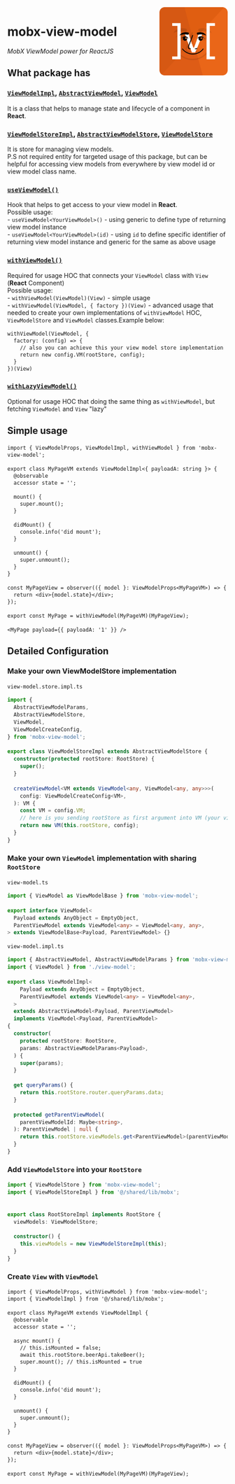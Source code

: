 <img src="assets/logo.png" align="right" height="156" alt="logo" />

# mobx-view-model  

_MobX ViewModel power for ReactJS_


## What package has   

### [`ViewModelImpl`](src/view-model/view-model.impl.ts), [`AbstractViewModel`](src/view-model/abstract-view-model.ts), [`ViewModel` ](src/view-model/view-model.ts) 
It is a class that helps to manage state and lifecycle of a component in **React**.  


### [`ViewModelStoreImpl`](src/view-model/view-model.store.impl.ts), [`AbstractViewModelStore`](src/view-model/abstract-view-model.store.ts), [`ViewModelStore`](src/view-model/view-model.store.ts)  
It is store for managing view models.  
P.S not required entity for targeted usage of this package, but can be helpful for accessing view models from everywhere by view model id or view model class name.   


### [`useViewModel()`](src/hooks/use-view-model.ts)  
Hook that helps to get access to your view model in **React**.  
  Possible usage:   
    - `useViewModel<YourViewModel>()` - using generic to define type of returning view model instance  
    - `useViewModel<YourViewModel>(id)` - using `id` to define specific identifier of returning view model instance and generic for the same as above usage    


### [`withViewModel()`](src/hoc/with-view-model.tsx)  
Required for usage HOC that connects your `ViewModel` class with `View` (**React** Component)  
  Possible usage:   
    - `withViewModel(ViewModel)(View)` - simple usage   
    - `withViewModel(ViewModel, { factory })(View)` -  advanced usage that needed to create your own implementations of `withViewModel` HOC, `ViewModelStore` and `ViewModel` classes.Example below:
```tsx
withViewModel(ViewModel, {
  factory: (config) => {
    // also you can achieve this your view model store implementation
    return new config.VM(rootStore, config);
  }
})(View)
```  


### [`withLazyViewModel()`](src/hoc/with-lazy-view-model.tsx)  
Optional for usage HOC that doing the same thing as `withViewModel`, but fetching `ViewModel` and `View` "lazy"  

## Simple usage  

```tsx
import { ViewModelProps, ViewModelImpl, withViewModel } from 'mobx-view-model';

export class MyPageVM extends ViewModelImpl<{ payloadA: string }> {
  @observable
  accessor state = '';

  mount() {
    super.mount();
  }

  didMount() {
    console.info('did mount');
  }

  unmount() {
    super.unmount();
  }
}

const MyPageView = observer(({ model }: ViewModelProps<MyPageVM>) => {
  return <div>{model.state}</div>;
});

export const MyPage = withViewModel(MyPageVM)(MyPageView);

<MyPage payload={{ payloadA: '1' }} />

```  

## Detailed Configuration  

### Make your own ViewModelStore implementation   

`view-model.store.impl.ts`  
```ts
import {
  AbstractViewModelParams,
  AbstractViewModelStore,
  ViewModel,
  ViewModelCreateConfig,
} from 'mobx-view-model';

export class ViewModelStoreImpl extends AbstractViewModelStore {
  constructor(protected rootStore: RootStore) {
    super();
  }

  createViewModel<VM extends ViewModel<any, ViewModel<any, any>>>(
    config: ViewModelCreateConfig<VM>,
  ): VM {
    const VM = config.VM;
    // here is you sending rootStore as first argument into VM (your view model implementation)
    return new VM(this.rootStore, config);
  }
}
```

### Make your own `ViewModel` implementation with sharing `RootStore`   

`view-model.ts`  
```ts
import { ViewModel as ViewModelBase } from 'mobx-view-model';

export interface ViewModel<
  Payload extends AnyObject = EmptyObject,
  ParentViewModel extends ViewModel<any> = ViewModel<any, any>,
> extends ViewModelBase<Payload, ParentViewModel> {}
```

`view-model.impl.ts`  
```ts
import { AbstractViewModel, AbstractViewModelParams } from 'mobx-view-model';
import { ViewModel } from './view-model';

export class ViewModelImpl<
    Payload extends AnyObject = EmptyObject,
    ParentViewModel extends ViewModel<any> = ViewModel<any>,
  >
  extends AbstractViewModel<Payload, ParentViewModel>
  implements ViewModel<Payload, ParentViewModel>
{
  constructor(
    protected rootStore: RootStore,
    params: AbstractViewModelParams<Payload>,
  ) {
    super(params);
  }

  get queryParams() {
    return this.rootStore.router.queryParams.data;
  }

  protected getParentViewModel(
    parentViewModelId: Maybe<string>,
  ): ParentViewModel | null {
    return this.rootStore.viewModels.get<ParentViewModel>(parentViewModelId);
  }
}

```

### Add `ViewModelStore` into your `RootStore`   

```ts
import { ViewModelStore } from 'mobx-view-model';
import { ViewModelStoreImpl } from '@/shared/lib/mobx';


export class RootStoreImpl implements RootStore {
  viewModels: ViewModelStore;

  constructor() {
    this.viewModels = new ViewModelStoreImpl(this);
  }
}
```  


### Create `View` with `ViewModel`   

```tsx
import { ViewModelProps, withViewModel } from 'mobx-view-model';
import { ViewModelImpl } from '@/shared/lib/mobx';

export class MyPageVM extends ViewModelImpl {
  @observable
  accessor state = '';

  async mount() {
    // this.isMounted = false;
    await this.rootStore.beerApi.takeBeer();
    super.mount(); // this.isMounted = true
  }

  didMount() {
    console.info('did mount');
  }

  unmount() {
    super.unmount();
  }
}

const MyPageView = observer(({ model }: ViewModelProps<MyPageVM>) => {
  return <div>{model.state}</div>;
});

export const MyPage = withViewModel(MyPageVM)(MyPageView);
```